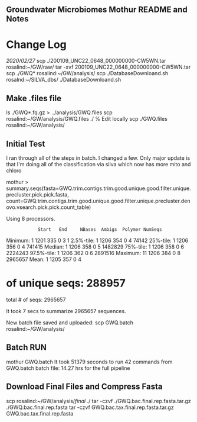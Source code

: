Groundwater Microbiomes Mothur README and Notes
---

# Change Log

*2020/02/27*
scp ./200109_UNC22_0648_000000000-CW5WN.tar rosalind:~/GW/raw/
tar -xvf 200109_UNC22_0648_000000000-CW5WN.tar
scp ./GWQ* rosalind:~/GW/analysis/
scp ./DatabaseDownloand.sh rosalnd:~/SILVA_dbs/
./DatabaseDownloand.sh

## Make .files file
ls ./GWQ*.fq.gz > ../analysis/GWQ.files
scp rosalind:~/GW/analysis/GWQ.files ./
% Edit locally
scp ./GWQ.files rosalind:~/GW/analysis/


## Initial Test
I ran through all of the steps in batch. I changed a few. 
Only major update is that I'm doing all of the classification via silva which now has more mito and chloro


mothur > summary.seqs(fasta=GWQ.trim.contigs.trim.good.unique.good.filter.unique.precluster.pick.pick.fasta, count=GWQ.trim.contigs.trim.good.unique.good.filter.unique.precluster.denovo.vsearch.pick.pick.count_table)

Using 8 processors.

                Start   End     NBases  Ambigs  Polymer NumSeqs
Minimum:        1       1201    335     0       3       1
2.5%-tile:      1       1206    354     0       4       74142
25%-tile:       1       1206    356     0       4       741415
Median:         1       1206    358     0       5       1482829
75%-tile:       1       1206    358     0       6       2224243
97.5%-tile:     1       1206    362     0       6       2891516
Maximum:        11      1206    384     0       8       2965657
Mean:   1       1205    357     0       4
# of unique seqs:       288957
total # of seqs:        2965657

It took 7 secs to summarize 2965657 sequences.

New batch file saved and uploaded:  scp GWQ.batch rosalind:~/GW/analysis/

## Batch RUN
mothur GWQ.batch
It took 51379 seconds to run 42 commands from GWQ.batch batch file: 14.27 hrs for the full pipeline

## Download Final Files and Compress Fasta
scp rosalind:~/GW/analysis/*final* ./
tar -czvf ./GWQ.bac.final.rep.fasta.tar.gz ./GWQ.bac.final.rep.fasta
tar -czvf GWQ.bac.tax.final.rep.fasta.tar.gz GWQ.bac.tax.final.rep.fasta 